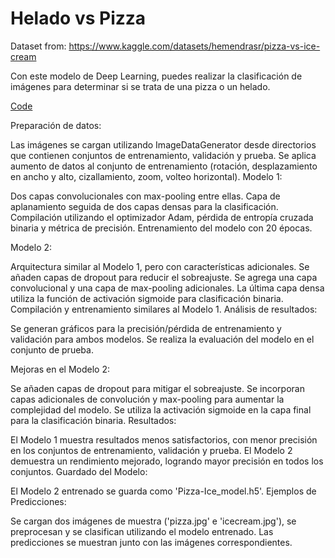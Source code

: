 # Helado vs Pizza
Dataset from:
https://www.kaggle.com/datasets/hemendrasr/pizza-vs-ice-cream

Con este modelo de Deep Learning, puedes realizar la clasificación de imágenes para determinar si se trata de una pizza o un helado.

[Code](Pizza_or_ice_cream.ipynb)


Preparación de datos:

Las imágenes se cargan utilizando ImageDataGenerator desde directorios que contienen conjuntos de entrenamiento, validación y prueba.
Se aplica aumento de datos al conjunto de entrenamiento (rotación, desplazamiento en ancho y alto, cizallamiento, zoom, volteo horizontal).
Modelo 1:

Dos capas convolucionales con max-pooling entre ellas.
Capa de aplanamiento seguida de dos capas densas para la clasificación.
Compilación utilizando el optimizador Adam, pérdida de entropía cruzada binaria y métrica de precisión.
Entrenamiento del modelo con 20 épocas.

Modelo 2:

Arquitectura similar al Modelo 1, pero con características adicionales.
Se añaden capas de dropout para reducir el sobreajuste.
Se agrega una capa convolucional y una capa de max-pooling adicionales.
La última capa densa utiliza la función de activación sigmoide para clasificación binaria.
Compilación y entrenamiento similares al Modelo 1.
Análisis de resultados:

Se generan gráficos para la precisión/pérdida de entrenamiento y validación para ambos modelos.
Se realiza la evaluación del modelo en el conjunto de prueba.

Mejoras en el Modelo 2:

Se añaden capas de dropout para mitigar el sobreajuste.
Se incorporan capas adicionales de convolución y max-pooling para aumentar la complejidad del modelo.
Se utiliza la activación sigmoide en la capa final para la clasificación binaria.
Resultados:

El Modelo 1 muestra resultados menos satisfactorios, con menor precisión en los conjuntos de entrenamiento, validación y prueba.
El Modelo 2 demuestra un rendimiento mejorado, logrando mayor precisión en todos los conjuntos.
Guardado del Modelo:

El Modelo 2 entrenado se guarda como 'Pizza-Ice_model.h5'.
Ejemplos de Predicciones:

Se cargan dos imágenes de muestra ('pizza.jpg' e 'icecream.jpg'), se preprocesan y se clasifican utilizando el modelo entrenado.
Las predicciones se muestran junto con las imágenes correspondientes.
